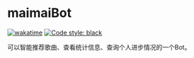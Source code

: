 # maimaiBot

[![wakatime](https://wakatime.com/badge/user/0d8fa838-ee61-4773-93a7-d176e4359832/project/3fd61fc7-1577-4d22-8a51-a8388ec84659.svg)](https://wakatime.com/badge/user/0d8fa838-ee61-4773-93a7-d176e4359832/project/3fd61fc7-1577-4d22-8a51-a8388ec84659)
[![Code style: black](https://img.shields.io/badge/code%20style-black-000000.svg)](https://github.com/psf/black)

可以智能推荐歌曲、查看统计信息、查询个人进步情况的一个Bot。